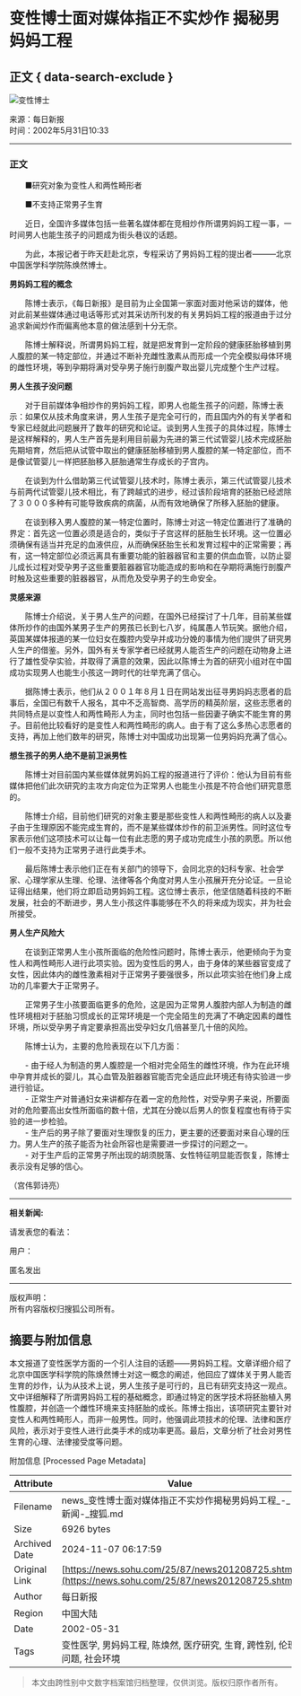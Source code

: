 # 变性博士面对媒体指正不实炒作 揭秘男妈妈工程

## 正文 { data-search-exclude }


![变性博士](https://photo.sohu.com/37/72/Img147497237.gif)

来源：每日新报  
时间：2002年5月31日10:33

---

### 正文

　　■研究对象为变性人和两性畸形者  

　　■不支持正常男子生育  

　　近日，全国许多媒体包括一些著名媒体都在竞相炒作所谓男妈妈工程一事，一时间男人也能生孩子的问题成为街头巷议的话题。  

　　为此，本报记者于昨天赶赴北京，专程采访了男妈妈工程的提出者———北京中国医学科学院陈焕然博士。  

**男妈妈工程的概念**  

　　陈博士表示，《每日新报》是目前为止全国第一家面对面对他采访的媒体，他对此前某些媒体通过电话等形式对其采访所刊发的有关男妈妈工程的报道由于过分追求新闻炒作而偏离他本意的做法感到十分无奈。  

　　陈博士解释说，所谓男妈妈工程，就是把发育到一定阶段的健康胚胎移植到男人腹腔的某一特定部位，并通过不断补充雌性激素从而形成一个完全模拟母体环境的雌性环境，等到孕期将满对受孕男子施行剖腹产取出婴儿完成整个生产过程。  

**男人生孩子没问题**  

　　对于目前媒体争相炒作的男妈妈工程，即男人也能生孩子的问题，陈博士表示：如果仅从技术角度来讲，男人生孩子是完全可行的，而且国内外的有关学者和专家已经就此问题展开了数年的研究和论证。谈到男人生孩子的具体过程，陈博士是这样解释的，男人生产首先是利用目前最为先进的第三代试管婴儿技术完成胚胎先期培育，然后把从试管中取出的健康胚胎移植到男人腹腔的某一特定部位，而不是像试管婴儿一样把胚胎移入胚胎通常生存成长的子宫内。  

　　在谈到为什么借助第三代试管婴儿技术时，陈博士表示，第三代试管婴儿技术与前两代试管婴儿技术相比，有了跨越式的进步，经过该阶段培育的胚胎已经滤除了３０００多种有可能导致疾病的病菌，从而有效地确保了所移入胚胎的健康。  

　　在谈到移入男人腹腔的某一特定位置时，陈博士对这一特定位置进行了准确的界定：首先这一位置必须是适合的，类似于子宫这样的胚胎生长环境。这一位置必须确保有适当并充足的血液供应，从而确保胚胎生长和发育过程中的正常需要；再有，这一特定部位必须远离具有重要功能的脏器器官和主要的供血血管，以防止婴儿成长过程对受孕男子这些重要脏器器官功能造成的影响和在孕期将满施行剖腹产时触及这些重要的脏器器官，从而危及受孕男子的生命安全。  

**灵感来源**  

　　陈博士介绍说，关于男人生产的问题，在国外已经探讨了十几年，目前某些媒体所炒作的由国外某男子生产的男孩已长到七八岁，纯属愚人节玩笑。据他介绍，英国某媒体报道的某一位妇女在腹腔内受孕并成功分娩的事情为他们提供了研究男人生产的借鉴。另外，国外有关专家学者已经就男人能否生产的问题在动物身上进行了雄性受孕实验，并取得了满意的效果，因此以陈博士为首的研究小组对在中国成功实现男人也能生小孩这一跨时代的壮举充满了信心。  

　　据陈博士表示，他们从２００１年８月１日在网站发出征寻男妈妈志愿者的启事后，全国已有数千人报名，其中不乏高智商、高学历的精英阶层，这些志愿者的共同特点是以变性人和两性畸形人为主，同时也包括一些因妻子确实不能生育的男子。目前他比较看好的是变性人和两性畸形的病人。由于有了这么多热心志愿者的支持，再加上他们数年的研究，陈博士对中国成功出现第一位男妈妈充满了信心。  

**想生孩子的男人绝不是前卫派男性**  

　　陈博士对目前国内某些媒体就男妈妈工程的报道进行了评价：他认为目前有些媒体把他们此次研究的主攻方向定位为正常男人也能生小孩是不符合他们研究意愿的。  

　　陈博士介绍，目前他们研究的对象主要是那些变性人和两性畸形的病人以及妻子由于生理原因不能完成生育的，而不是某些媒体炒作的前卫派男性。同时这位专家表示他们这项技术可以让每一位有此志愿的男子成功完成生小孩的夙愿。所以他们一般不支持为正常男子进行此类手术。  

　　最后陈博士表示他们正在有关部门的领导下，会同北京的妇科专家、社会学家、心理学家从生理、伦理、法律等各个角度对男人生小孩展开充分论证。一旦论证得出结果，他们将立即启动男妈妈工程。这位博士表示，他坚信随着科技的不断发展，社会的不断进步，男人生小孩这件事能够在不久的将来成为现实，并为社会所接受。  

**男人生产风险大**  

　　在谈到正常男人生小孩所面临的危险性问题时，陈博士表示，他更倾向于为变性人和两性畸形人进行此项实验。因为变性后的男人，由于身体的某些器官变成了女性，因此体内的雌性激素相对于正常男子要强很多，所以此项实验在他们身上成功的几率要大于正常男子。  

　　正常男子生小孩要面临更多的危险，这是因为正常男人腹腔内部人为制造的雌性环境相对于胚胎习惯成长的正常环境是一个完全陌生的充满了不确定因素的雌性环境，所以受孕男子肯定要承担高出受孕妇女几倍甚至几十倍的风险。  

　　陈博士认为，主要的危险表现在以下几方面：  

　　- 由于经人为制造的男人腹腔是一个相对完全陌生的雌性环境，作为在此环境中孕育并成长的婴儿，其心血管及脏器器官能否完全适应此环境还有待实验进一步进行验证。  
　　- 正常生产对普通妇女来讲都存在着一定的危险性，对受孕男子来说，所要面对的危险要高出女性所面临的数十倍，尤其在分娩以后男人的恢复程度也有待于实验的进一步检验。  
　　- 生产后的男子除了要面对生理恢复的压力，更主要的还要面对来自心理的压力。男人生产的孩子能否为社会所容也是需要进一步探讨的问题之一。  
　　- 对于生产后的正常男子所出现的胡须脱落、女性特征明显能否恢复，陈博士表示没有足够的信心。  

（宫伟郭诗亮）

---

**相关新闻:**

请发表您的看法：  

用户：  

匿名发出  

---

版权声明：  
所有内容版权归搜狐公司所有。

## 摘要与附加信息

<!-- tcd_abstract -->
本文报道了变性医学方面的一个引人注目的话题——男妈妈工程。文章详细介绍了北京中国医学科学院的陈焕然博士对这一概念的阐述，他回应了媒体关于男人能否生育的炒作，认为从技术上说，男人生孩子是可行的，且已有研究支持这一观点。文中详细解释了所谓男妈妈工程的基础概念，即通过特定的医学技术将胚胎植入男性腹腔，并创造一个雌性环境来支持胚胎的成长。陈博士指出，该项研究主要针对变性人和两性畸形人，而非一般男性。同时，他强调此项技术的伦理、法律和医疗风险，表示对于变性人进行此类手术的成功率更高。最后，文章分析了社会对男性生育的心理、法律接受度等问题。
<!-- tcd_abstract_end -->

附加信息 [Processed Page Metadata]

| Attribute       | Value                                  |
|-----------------|----------------------------------------|
| Filename        | news_变性博士面对媒体指正不实炒作揭秘男妈妈工程_-_新闻-_搜狐.md                             |
| Size            | 6926 bytes                           |
| Archived Date   | 2024-11-07 06:17:59                             |
| Original Link   | [https://news.sohu.com/25/87/news201208725.shtml](https://news.sohu.com/25/87/news201208725.shtml)                       |
| Author          | 每日新报                               |
| Region          | 中国大陆                               |
| Date            | 2002-05-31                                 |
| Tags            | 变性医学, 男妈妈工程, 陈焕然, 医疗研究, 生育, 跨性别, 伦理问题, 社会环境                                 |
>
> 本文由跨性别中文数字档案馆归档整理，仅供浏览。版权归原作者所有。
>